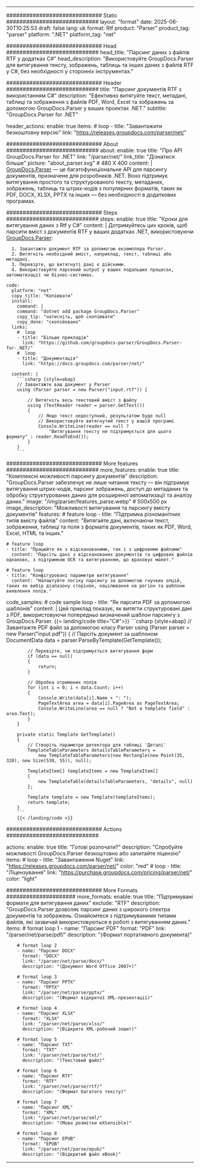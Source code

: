 


---
############################# Static ############################
layout: "format"
date:  2025-06-30T10:25:53
draft: false
lang: uk
format: Rtf
product: "Parser"
product_tag: "parser"
platform: ".NET"
platform_tag: "net"

############################# Head ############################
head_title: "Парсинг даних з файлів RTF у додатках C#"
head_description: "Використовуйте GroupDocs.Parser для витягування тексту, зображень, таблиць та інших даних з файлів RTF у C#, без необхідності у сторонніх інструментах."

############################# Header ############################
title: "Парсинг документів RTF з використанням C#" 
description: "Ефективно витягуйте текст, метадані, таблиці та зображення з файлів PDF, Word, Excel та зображень за допомогою GroupDocs.Parser у ваших проектах .NET."
subtitle: "GroupDocs.Parser for .NET" 

header_actions:
  enable: true
  items:
    #  loop
    - title: "Завантажити безкоштовну версію"
      link: "https://releases.groupdocs.com/parser/net/"
      
############################# About ############################
about:
    enable: true
    title: "Про API GroupDocs.Parser for .NET"
    link: "/parser/net/"
    link_title: "Дізнатися більше"
    picture: "about_parser.svg" # 480 X 400
    content: |
       [GroupDocs.Parser](/parser/net/) — це багатофункціональне API для парсингу документів, призначене для розробників .NET. Воно підтримує витягування простого та структурованого тексту, метаданих, зображень, таблиць та штрих-кодів з популярних форматів, таких як PDF, DOCX, XLSX, PPTX та інших — без необхідності в додаткових програмах.

############################# Steps ############################
steps:
    enable: true
    title: "Кроки для витягування даних з Rtf у C#"
    content: |
      Дотримуйтесь цих кроків, щоб парсити вміст з документів RTF у ваших додатках .NET, використовуючи [GroupDocs.Parser](/parser/net/):
      
      1. Завантажте документ RTF за допомогою екземпляра Parser.
      2. Витягніть необхідний вміст, наприклад, текст, таблиці або метадані.
      3. Перевірте, що витягнуті дані є дійсними.
      4. Використовуйте парсений output у ваших подальших процесах, автоматизації чи бізнес-системах.
   
    code:
      platform: "net"
      copy_title: "Копіювати"
      install:
        command: |
        command: "dotnet add package GroupDocs.Parser"
        copy_tip: "натисніть, щоб скопіювати"
        copy_done: "скопійовано"
      links:
        #  loop
        - title: "Більше прикладів"
          link: "https://github.com/groupdocs-parser/GroupDocs.Parser-for-.NET/"
        #  loop
        - title: "Документація"
          link: "https://docs.groupdocs.com/parser/net/"
          
      content: |
        ```csharp {style=abap}
        // Завантажте ваш документ у Parser
        using (Parser parser = new Parser("input.rtf")) {

            // Витягніть весь текстовий вміст з файлу
            using (TextReader reader = parser.GetText()) 
            {
                // Якщо текст недоступний, результатом буде null
                // Використовуйте витягнутий текст у вашій програмі
                Console.WriteLine(reader == null ? 
                    "Витягування тексту не підтримується для цього формату" : reader.ReadToEnd());
            }
        }
        ```  

############################# More features ############################
more_features:
  enable: true
  title: "Комплексні можливості парсингу документів"
  description: "GroupDocs.Parser забезпечує не лише читання тексту — він підтримує витягування штрих-кодів, парсинг зображень, доступ до метаданих та обробку структурованих даних для розширеної автоматизації та аналізу даних."
  image: "/img/parser/features_parse.webp" # 500x500 px
  image_description: "Можливості витягування та парсингу вмісту документів"
  features:
    # feature loop
    - title: "Підтримка різноманітних типів вмісту файлів"
      content: "Витягайте дані, включаючи текст, зображення, таблиці та поля з форматів документів, таких як PDF, Word, Excel, HTML та інших."

    # feature loop
    - title: "Працюйте як з відсканованими, так і з цифровими файлами"
      content: "Парсіть дані з відсканованих документів та цифрових файлів однаково, з підтримкою OCR та витягуванням, що враховує макет."

    # feature loop
    - title: "Конфігуровані параметри витягування"
      content: "Налаштуйте логіку парсингу за допомогою гнучких опцій, таких як вибір діапазону сторінок, націлювання на регіон та шаблони виявлення полів."
      
  code_samples:
    # code sample loop
    - title: "Як парсити PDF за допомогою шаблонів"
      content: |
        Цей приклад показує, як витягти структуровані дані з PDF, використовуючи попередньо визначений шаблон парсингу з GroupDocs.Parser.
        {{< landing/code title="C#">}}
        ```csharp {style=abap}
        //  Завантажте PDF файл за допомогою класу Parser
        using (Parser parser = new Parser("input.pdf"))
        {
            // Парсіть документ за шаблоном
            DocumentData data = parser.ParseByTemplate(GetTemplate());

            // Перевірте, чи підтримується витягування форм
            if (data == null)
            {
                return;
            }

            // Обробка отриманих полів
            for (int i = 0; i < data.Count; i++)
            {
                Console.Write(data[i].Name + ": ");
                PageTextArea area = data[i].PageArea as PageTextArea;
                Console.WriteLine(area == null ? "Not a template field" : area.Text);
            }
        }

        private static Template GetTemplate()
        {
            // Створіть параметри детектора для таблиці 'Деталі'
            TemplateTableParameters detailsTableParameters = 
                new TemplateTableParameters(new Rectangle(new Point(35, 320), new Size(530, 55)), null);

            TemplateItem[] templateItems = new TemplateItem[]
            {
                new TemplateTable(detailsTableParameters, "details", null)
            };

            Template template = new Template(templateItems);
            return template;
        }
        ```
        {{< /landing/code >}}


############################# Actions ############################

actions:
  enable: true
  title: "Готові розпочати?"
  description: "Спробуйте можливості GroupDocs.Parser безкоштовно або запитайте ліцензію"
  items:
    #  loop
    - title: "Завантаження Nuget"
      link: "https://releases.groupdocs.com/parser/net/"
      color: "red"
        #  loop
    - title: "Ліцензування"
      link: "https://purchase.groupdocs.com/pricing/parser/net/"
      color: "light"


############################# More Formats #####################
more_formats:
    enable: true
    title: "Підтримувані формати для витягування даних"
    exclude: "RTF"
    description: "GroupDocs.Parser дозволяє парсинг даних з широкого спектра документів та зображень. Ознайомтеся з підтримуваними типами файлів, які зазвичай використовуються в роботі з витягуванням даних."
    items: 
        # format loop 1
        - name: "Парсинг PDF"
          format: "PDF"
          link: "/parser/net/parse/pdf/"
          description: "(Формат портативного документа)"
          
        # format loop 2
        - name: "Парсинг DOCX"
          format: "DOCX"
          link: "/parser/net/parse/docx/"
          description: "(Документ Word Office 2007+)"
          
        # format loop 3
        - name: "Парсинг PPTX"
          format: "PPTX"
          link: "/parser/net/parse/pptx/"
          description: "(Формат відкритої XML-презентації)"
          
        # format loop 4
        - name: "Парсинг XLSX"
          format: "XLSX"
          link: "/parser/net/parse/xlsx/"
          description: "(Відкрите XML-робочий зошит)"
          
        # format loop 5
        - name: "Парсинг TXT"
          format: "TXT"
          link: "/parser/net/parse/txt/"
          description: "(Текстовий файл)"
          
        # format loop 6
        - name: "Парсинг RTF"
          format: "RTF"
          link: "/parser/net/parse/rtf/"
          description: "(Формат багатого тексту)"
          
        # format loop 7
        - name: "Парсинг XML"
          format: "XML"
          link: "/parser/net/parse/xml/"
          description: "(Мова розмітки eXtensible)"
          
        # format loop 8
        - name: "Парсинг EPUB"
          format: "EPUB"
          link: "/parser/net/parse/epub/"
          description: "(Відкритий файл eBook)"
         
          

---